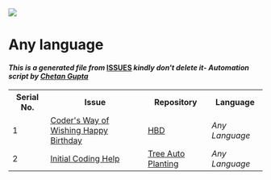 <!DOCTYPE html>
<html><head><title>Hacktoberfest 2021 Issues</title><link href="../../.meta/style.css" rel="stylesheet"></head><body><img src="https://github.com/ch8n/Hacktoberfest2021/blob/main/assets/logo.png?raw=true" class="center"><h1>Any language</h1><h4><em>This is a generated file from </em><a href="../../ISSUES.md">ISSUES</a><em> kindly don't delete it</em><em>- Automation script by <a href="https://chetangupta.net/about" target="_blank">Chetan Gupta</a></em></h4><table><tr><th>Serial No.</th><th>Issue</th><th>Repository</th><th>Language</th></tr><tr><td>1</td><td><a href="https://github.com/vinitshahdeo/HBD/issues/1" target="_blank">Coder's Way of Wishing Happy Birthday</a></td><td><a href="https://github.com/vinitshahdeo/HBD/" target="_blank">HBD</a></td><td><em>Any Language</em></td></tr><tr><td>2</td><td><a href="https://github.com/TerexitariusStomp/treeauto/issues/1" target="_blank">Initial Coding Help</a></td><td><a href="https://github.com/TerexitariusStomp/treeauto" target="_blank">Tree Auto Planting</a></td><td><em>Any Language</em></td></tr></table></body></html>